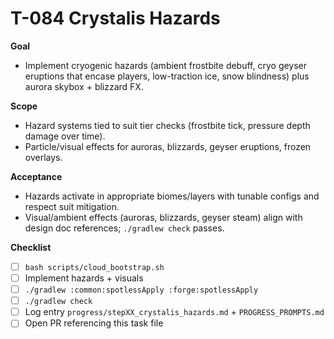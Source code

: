 # T-084 Crystalis Hazards

**Goal**

- Implement cryogenic hazards (ambient frostbite debuff, cryo geyser eruptions that encase players, low-traction ice, snow blindness) plus aurora skybox + blizzard FX.

**Scope**

- Hazard systems tied to suit tier checks (frostbite tick, pressure depth damage over time).
- Particle/visual effects for auroras, blizzards, geyser eruptions, frozen overlays.

**Acceptance**

- Hazards activate in appropriate biomes/layers with tunable configs and respect suit mitigation.
- Visual/ambient effects (auroras, blizzards, geyser steam) align with design doc references; `./gradlew check` passes.

**Checklist**

- [ ] `bash scripts/cloud_bootstrap.sh`
- [ ] Implement hazards + visuals
- [ ] `./gradlew :common:spotlessApply :forge:spotlessApply`
- [ ] `./gradlew check`
- [ ] Log entry `progress/stepXX_crystalis_hazards.md` + `PROGRESS_PROMPTS.md`
- [ ] Open PR referencing this task file
